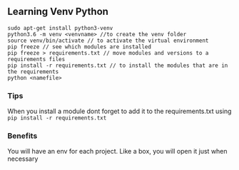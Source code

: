 ## Learning Venv Python

```
sudo apt-get install python3-venv
python3.6 -m venv <venvname> //to create the venv folder
source venv/bin/activate // to activate the virtual environment
pip freeze // see which modules are installed
pip freeze > requirements.txt // move modules and versions to a requirements files
pip install -r requirements.txt // to install the modules that are in the requirements
python <namefile>
```

### Tips
When you install a module dont forget to add it to the requirements.txt using `pip install -r requirements.txt`


### Benefits
You will have an env for each project. Like a box, you will open it just when necessary